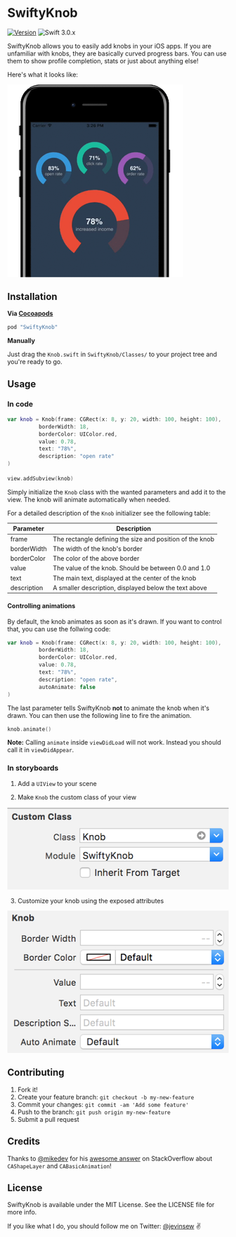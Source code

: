 # SwiftyKnob

[![Version](https://img.shields.io/cocoapods/v/SwiftyKnob.svg?style=flat)](http://cocoapods.org/pods/SwiftyKnob)
![Swift 3.0.x](https://img.shields.io/badge/Swift-3.0.x-orange.svg)

SwiftyKnob allows you to easily add knobs in your iOS apps. If you are unfamiliar with knobs, they are basically curved progress bars. You can use them to show profile completion, stats or just about anything else!

Here's what it looks like:

<img alt="SwiftyKnob demo" src="https://github.com/jevin/SwiftyKnob/blob/master/images/SwiftyKnob.gif" width=400 />

## Installation

**Via [Cocoapods](https://cocoapods.org/)**

```ruby
pod "SwiftyKnob"
```

**Manually**

Just drag the `Knob.swift` in `SwiftyKnob/Classes/` to your project tree and you're ready to go.

## Usage

### In code

```swift
var knob = Knob(frame: CGRect(x: 8, y: 20, width: 100, height: 100),
          borderWidth: 18,
          borderColor: UIColor.red,
          value: 0.78, 
          text: "78%",
          description: "open rate"
)

view.addSubview(knob)
```
Simply initialize the `Knob` class with the wanted parameters and add it to the view. The knob will animate automatically when needed. 

For a detailed description of the `Knob` initializer see the following table:

Parameter | Description
--- | ---
frame | The rectangle defining the size and position of the knob
borderWidth | The width of the knob's border
borderColor | The color of the above border
value | The value of the knob. Should be between 0.0 and 1.0
text | The main text, displayed at the center of the knob
description | A smaller description, displayed below the text above

#### Controlling animations
By default, the knob animates as soon as it's drawn. If you want to control that, you can use the follwing code:

```swift
var knob = Knob(frame: CGRect(x: 8, y: 20, width: 100, height: 100),
          borderWidth: 18,
          borderColor: UIColor.red,
          value: 0.78, 
          text: "78%",
          description: "open rate",
          autoAnimate: false
)
```
The last parameter tells SwiftyKnob **not** to animate the knob when it's drawn. You can then use the following line to fire the animation.

```swift
knob.animate()
```
**Note:** Calling `animate` inside `viewDidLoad` will not work. Instead you should call it in `viewDidAppear`.

### In storyboards

1. Add a `UIView` to your scene

2. Make `Knob` the custom class of your view

![Image 1](https://github.com/jevin/SwiftyKnob/blob/master/images/storyboard-1.png)

3. Customize your knob using the exposed attributes

![Image 2](https://github.com/jevin/SwiftyKnob/blob/master/images/storyboard-2.png)

## Contributing

1. Fork it!
2. Create your feature branch: `git checkout -b my-new-feature`
3. Commit your changes: `git commit -am 'Add some feature'`
4. Push to the branch: `git push origin my-new-feature`
5. Submit a pull request

## Credits

Thanks to [@mikedev](https://twitter.com/mikedev) for his [awesome answer](http://stackoverflow.com/questions/26578023/animate-drawing-of-a-circle/26578895#26578895) on StackOverflow about `CAShapeLayer` and `CABasicAnimation`!

## License

SwiftyKnob is available under the MIT License. See the LICENSE file for more info.

If you like what I do, you should follow me on Twitter: [@jevinsew](https://twitter.com/jevinsew/) ✌️
